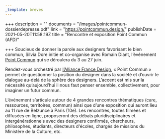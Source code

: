 ```yaml
---
_template: breves
---
```


+++
description = ""
documents = "/images/pointcommun-dossierdepresse.pdf"
link = "https://pointcommun.design/"
publishDate = 2021-05-20T11:58:19Z
title = "Rencontre et exposition Point Commun (AFD)"

+++
Soucieux de donner la parole aux designers favorisant le bien commun, Silvia Dore initie et co-organise avec Romain Diant, l’événement [Point Commun](https://pointcommun.design/) qui se déroulera du 3 au 27 juin.

Rendez-vous orchestré par [l’Alliance France Design](http://www.alliance-francaise-des-designers.org/), « Point Commun » permet de questionner la position du designer dans la société et d’ouvrir le dialogue au-delà de la sphère des designers. L’accent est mis sur la nécessité qu’aujourd’hui il nous faut penser ensemble, collectivement, pour imaginer un futur commun.

L’événement s’articule autour de 4 grandes rencontres thématiques (care, ressources, territoires, commun) ainsi que d’une exposition qui auront lieu au 11 rue de Belzunce à Paris (10e). Les rencontres, toutes filmées et diffusées en ligne, proposeront des débats pluridisciplinaires et intergénérationnels avec des designers confirmés, chercheurs, philosophes, étudiants, directeurs d'écoles, chargés de missions du Ministère de la Culture, etc.
